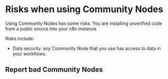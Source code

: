 # Risks when using Community Nodes

Using Community Nodes has some risks. You are installing unverified code from a public source into your n8n instance.

Risks include:

* Data security: any Community Node that you use has access to data in your workflows.

## Report bad Community Nodes